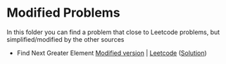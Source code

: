 # Modified Problems
In this folder you can find a problem that close to Leetcode problems, but simplified/modified by the other sources

- Find Next Greater Element [Modified version](https://www.techiedelight.com/next-greater-element/) | [Leetcode](https://leetcode.com/problems/next-greater-element-ii/) ([Solution](https://github.com/martinock/leetcode-solution/blob/master/modified/find-next-greater-element.go))